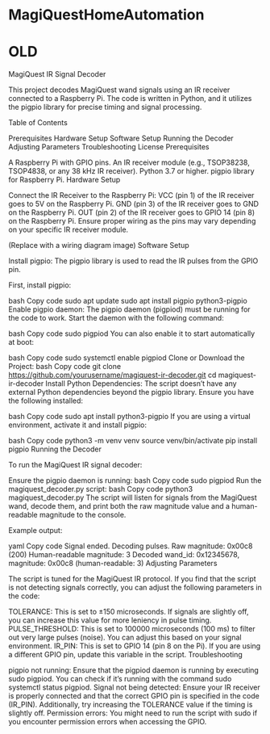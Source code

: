 # MagiQuestHomeAutomation



# OLD

MagiQuest IR Signal Decoder

This project decodes MagiQuest wand signals using an IR receiver connected to a Raspberry Pi. The code is written in Python, and it utilizes the pigpio library for precise timing and signal processing.

Table of Contents

Prerequisites
Hardware Setup
Software Setup
Running the Decoder
Adjusting Parameters
Troubleshooting
License
Prerequisites

A Raspberry Pi with GPIO pins.
An IR receiver module (e.g., TSOP38238, TSOP4838, or any 38 kHz IR receiver).
Python 3.7 or higher.
pigpio library for Raspberry Pi.
Hardware Setup

Connect the IR Receiver to the Raspberry Pi:
VCC (pin 1) of the IR receiver goes to 5V on the Raspberry Pi.
GND (pin 3) of the IR receiver goes to GND on the Raspberry Pi.
OUT (pin 2) of the IR receiver goes to GPIO 14 (pin 8) on the Raspberry Pi.
Ensure proper wiring as the pins may vary depending on your specific IR receiver module.

(Replace with a wiring diagram image)
Software Setup

Install pigpio:
The pigpio library is used to read the IR pulses from the GPIO pin.

First, install pigpio:

bash
Copy code
sudo apt update
sudo apt install pigpio python3-pigpio
Enable pigpio daemon:
The pigpio daemon (pigpiod) must be running for the code to work. Start the daemon with the following command:

bash
Copy code
sudo pigpiod
You can also enable it to start automatically at boot:

bash
Copy code
sudo systemctl enable pigpiod
Clone or Download the Project:
bash
Copy code
git clone https://github.com/yourusername/magiquest-ir-decoder.git
cd magiquest-ir-decoder
Install Python Dependencies:
The script doesn’t have any external Python dependencies beyond the pigpio library. Ensure you have the following installed:

bash
Copy code
sudo apt install python3-pigpio
If you are using a virtual environment, activate it and install pigpio:

bash
Copy code
python3 -m venv venv
source venv/bin/activate
pip install pigpio
Running the Decoder

To run the MagiQuest IR signal decoder:

Ensure the pigpio daemon is running:
bash
Copy code
sudo pigpiod
Run the magiquest_decoder.py script:
bash
Copy code
python3 magiquest_decoder.py
The script will listen for signals from the MagiQuest wand, decode them, and print both the raw magnitude value and a human-readable magnitude to the console.

Example output:

yaml
Copy code
Signal ended. Decoding pulses.
Raw magnitude: 0x00c8 (200)
Human-readable magnitude: 3
Decoded wand_id: 0x12345678, magnitude: 0x00c8 (human-readable: 3)
Adjusting Parameters

The script is tuned for the MagiQuest IR protocol. If you find that the script is not detecting signals correctly, you can adjust the following parameters in the code:

TOLERANCE: This is set to ±150 microseconds. If signals are slightly off, you can increase this value for more leniency in pulse timing.
PULSE_THRESHOLD: This is set to 100000 microseconds (100 ms) to filter out very large pulses (noise). You can adjust this based on your signal environment.
IR_PIN: This is set to GPIO 14 (pin 8 on the Pi). If you are using a different GPIO pin, update this variable in the script.
Troubleshooting

pigpio not running: Ensure that the pigpiod daemon is running by executing sudo pigpiod. You can check if it’s running with the command sudo systemctl status pigpiod.
Signal not being detected: Ensure your IR receiver is properly connected and that the correct GPIO pin is specified in the code (IR_PIN). Additionally, try increasing the TOLERANCE value if the timing is slightly off.
Permission errors: You might need to run the script with sudo if you encounter permission errors when accessing the GPIO.
